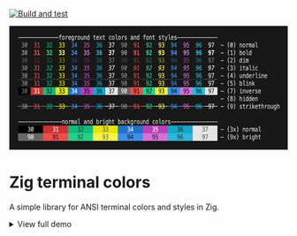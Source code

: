[![Build and test](https://github.com/BiscuitTin/zig-term-colors/actions/workflows/build-and-test.yml/badge.svg)](https://github.com/BiscuitTin/zig-term-colors/actions/workflows/build-and-test.yml)

<p align="center">
  <picture>
    <source media="(prefers-color-scheme: dark)" srcset="images/banner-dark.png" />
    <source media="(prefers-color-scheme: light)" srcset="images/banner-light.png" />
    <img width="620" height="224" src="images/banner-dark.png" />
  </picture>
</p>

# Zig terminal colors

A simple library for ANSI terminal colors and styles in Zig.

<details>

<summary>View full demo</summary>

<p align="center">
  <img width="800" height="626" src="images/demo.png" />
</p>

</details>
